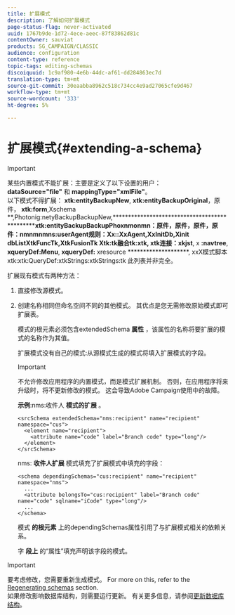 ```yaml
---
title: 扩展模式
description: 了解如何扩展模式
page-status-flag: never-activated
uuid: 1767b9de-1d72-4ece-aeec-87f83862d81c
contentOwner: sauviat
products: SG_CAMPAIGN/CLASSIC
audience: configuration
content-type: reference
topic-tags: editing-schemas
discoiquuid: 1c9af980-4e6b-44dc-af61-dd284863ec7d
translation-type: tm+mt
source-git-commit: 30eaabba8962c518c734cc4e9ad27065cfe9d467
workflow-type: tm+mt
source-wordcount: '333'
ht-degree: 5%

---
```



# 扩展模式{#extending-a-schema}

>[!IMPORTANT]
>
>某些内置模式不能扩展：主要是定义了以下设置的用户：\
>**dataSource=&quot;file&quot;** 和 **mappingType=&quot;xmlFile&quot;**。\
>以下模式不得扩展： **xtk:entityBackupNew**, **xtk:entityBackupOriginal**，原件， **xtk:form**,Xschema **,Photonig:netyBackupBackupNew,************************************************xtk:entityBackupBackupPhoxnmonmn：原件，原件，原件，原件：nmnmnmns:userAgent规则：Xx::XxAgent,XxInitDb,Xinit dbListXtkFuncTk,XtkFusionTk Xtk:tk融合tk:xtk, xtk连接：xkjst**, x **:navtree**, **xqueryDef:Menu**, **xqueryDef:** xresource ********************, xxX模式脚本xtk:xtk:QueryDef:xtkStrings:xtkStrings:tk
>此列表并非完全。

扩展现有模式有两种方法：

1. 直接修改源模式。
1. 创建名称相同但命名空间不同的其他模式。 其优点是您无需修改原始模式即可扩展表。

   模式的根元素必须包含extendedSchema **属性** ，该属性的名称将要扩展的模式的名称作为其值。

   扩展模式没有自己的模式:从源模式生成的模式将填入扩展模式的字段。

   >[!IMPORTANT]
   >
   >不允许修改应用程序的内置模式，而是模式扩展机制。 否则，在应用程序将来升级时，将不更新修改的模式。 这会导致Adobe Campaign使用中的故障。

   **示例**:nms:收件人 **模式的扩展** 。

   ```
   <srcSchema extendedSchema="nms:recipient" name="recipient" namespace="cus">
     <element name="recipient">
       <attribute name="code" label="Branch code" type="long"/>
     </element>
   </srcSchema>
   ```

   nms: **收件人扩展** 模式填充了扩展模式中填充的字段：

   ```
   <schema dependingSchemas="cus:recipient" name="recipient" namespace="nms">
     ...
     <attribute belongsTo="cus:recipient" label="Branch code" name="code" sqlname="iCode" type="long"/>
     ...
   </schema>
   ```

   模式 **的根元素** 上的dependingSchemas属性引用了与扩展模式相关的依赖关系。

   字 **段上** 的“属性”填充声明该字段的模式。

>[!IMPORTANT]
>
>要考虑修改，您需要重新生成模式。 For more on this, refer to the [Regenerating schemas](../../configuration/using/regenerating-schemas.md) section.\
>如果修改影响数据库结构，则需要运行更新。 有关更多信息，请参阅[更新数据库结构](../../configuration/using/updating-the-database-structure.md)。

